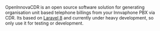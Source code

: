 OpenInnovaCDR is an open source software solution for generating organisation unit based telephone billings from your Innvaphone PBX via CDR.
Its based on [Laravel 8](https://laravel.com/) and currently under heavy development, so only use it for testing or development.

